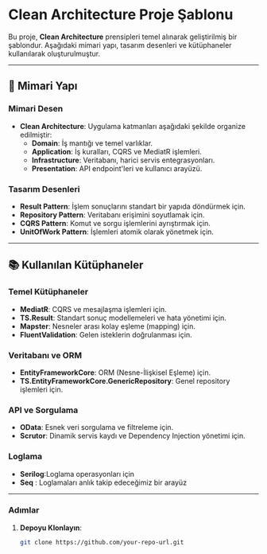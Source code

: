 ﻿# Clean Architecture Proje Şablonu

Bu proje, **Clean Architecture** prensipleri temel alınarak geliştirilmiş bir şablondur. 
Aşağıdaki mimari yapı, tasarım desenleri ve kütüphaneler kullanılarak oluşturulmuştur.

---

## 📐 Mimari Yapı

### **Mimari Desen**
- **Clean Architecture**: Uygulama katmanları aşağıdaki şekilde organize edilmiştir:
  - **Domain**: İş mantığı ve temel varlıklar.
  - **Application**: İş kuralları, CQRS ve MediatR işlemleri.
  - **Infrastructure**: Veritabanı, harici servis entegrasyonları.
  - **Presentation**: API endpoint'leri ve kullanıcı arayüzü.

### **Tasarım Desenleri**
- **Result Pattern**: İşlem sonuçlarını standart bir yapıda döndürmek için.
- **Repository Pattern**: Veritabanı erişimini soyutlamak için.
- **CQRS Pattern**: Komut ve sorgu işlemlerini ayrıştırmak için.
- **UnitOfWork Pattern**: İşlemleri atomik olarak yönetmek için.

---

## 📚 Kullanılan Kütüphaneler

### **Temel Kütüphaneler**
- **MediatR**: CQRS ve mesajlaşma işlemleri için.
- **TS.Result**: Standart sonuç modellemeleri ve hata yönetimi için.
- **Mapster**: Nesneler arası kolay eşleme (mapping) için.
- **FluentValidation**: Gelen isteklerin doğrulanması için.

### **Veritabanı ve ORM**
- **EntityFrameworkCore**: ORM (Nesne-İlişkisel Eşleme) için.
- **TS.EntityFrameworkCore.GenericRepository**: Genel repository işlemleri için.

### **API ve Sorgulama**
- **OData**: Esnek veri sorgulama ve filtreleme için.
- **Scrutor**: Dinamik servis kaydı ve Dependency Injection yönetimi için.

### **Loglama**
- **Serilog**:Loglama operasyonları için
- **Seq** : Loglamaları anlık takip edeceğimiz bir arayüz 
---
### **Adımlar**
1. **Depoyu Klonlayın**:
   ```bash
   git clone https://github.com/your-repo-url.git